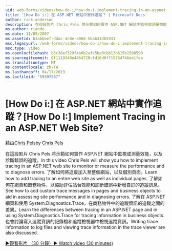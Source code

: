 ```yaml
---
uid: web-forms/videos/how-do-i/how-do-i-implement-tracing-in-an-aspnet-web-site
title: '[How Do i:] 在 ASP.NET 網站中實作追蹤？ | Microsoft Docs'
author: rick-anderson
description: 在這段影片 Chris Pels 將示範如何實作 ASP.NET 網站中監視或測量效能，以及診斷錯誤的追蹤。 了解如何...
ms.author: riande
ms.date: 11/05/2007
ms.assetid: b3abbbef-ddac-4c8e-a068-5bab31db5931
msc.legacyurl: /web-forms/videos/how-do-i/how-do-i-implement-tracing-in-an-aspnet-web-site
msc.type: video
ms.openlocfilehash: b3c38ef329f4b6b2afe5ba0cbb13b615b1580590
ms.sourcegitcommit: 0f1119340e4464720cfd16d0ff15764746ea1fea
ms.translationtype: MT
ms.contentlocale: zh-TW
ms.lasthandoff: 04/17/2019
ms.locfileid: "59397587"
---
```

# <a name="how-do-i--implement-tracing-in-an-aspnet-web-site"></a><span data-ttu-id="07189-105">[How Do i:] 在 ASP.NET 網站中實作追蹤？</span><span class="sxs-lookup"><span data-stu-id="07189-105">[How Do I:]  Implement Tracing in an ASP.NET Web Site?</span></span>

<span data-ttu-id="07189-106">藉由[Chris Pels](https://twitter.com/chrispels)</span><span class="sxs-lookup"><span data-stu-id="07189-106">by [Chris Pels](https://twitter.com/chrispels)</span></span>

<span data-ttu-id="07189-107">在這段影片 Chris Pels 將示範如何實作 ASP.NET 網站中監視或測量效能，以及診斷錯誤的追蹤。</span><span class="sxs-lookup"><span data-stu-id="07189-107">In this video Chris Pels will show you how to implement tracing in an ASP.NET web site to monitor or measure the performance and to diagnose errors.</span></span> <span data-ttu-id="07189-108">了解如何將追蹤加入至整個網站，以及個別頁面。</span><span class="sxs-lookup"><span data-stu-id="07189-108">Learn how to add tracing to an entire web site as well as individual pages.</span></span> <span data-ttu-id="07189-109">了解如何在網頁和商務物件，以協助評估站台效能和診斷錯誤中新增自訂的追蹤訊息。</span><span class="sxs-lookup"><span data-stu-id="07189-109">See how to add custom trace messages in pages and business objects to aid in assessing site performance and in diagnosing errors.</span></span> <span data-ttu-id="07189-110">了解在 ASP.NET 網頁和使用 System.Diagnostics.Trace，在商務物件中的追蹤資訊的追蹤之間的差異。</span><span class="sxs-lookup"><span data-stu-id="07189-110">Learn the differences between tracing in an ASP.NET page and in using System.Diagnostics.Trace for tracing information in business objects.</span></span> <span data-ttu-id="07189-111">也會討論寫入追蹤資訊的記錄檔和追蹤檢視器中檢視追蹤資訊。</span><span class="sxs-lookup"><span data-stu-id="07189-111">Writing trace information to log files and viewing trace information in the trace viewer are also discussed.</span></span>

[<span data-ttu-id="07189-112">&#9654;觀看影片 （30 分鐘）</span><span class="sxs-lookup"><span data-stu-id="07189-112">&#9654; Watch video (30 minutes)</span></span>](https://channel9.msdn.com/Blogs/ASP-NET-Site-Videos/how-do-i-implement-tracing-in-an-aspnet-web-site)
